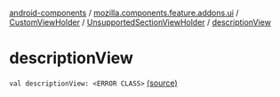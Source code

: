 [android-components](../../../index.md) / [mozilla.components.feature.addons.ui](../../index.md) / [CustomViewHolder](../index.md) / [UnsupportedSectionViewHolder](index.md) / [descriptionView](./description-view.md)

# descriptionView

`val descriptionView: <ERROR CLASS>` [(source)](https://github.com/mozilla-mobile/android-components/blob/master/components/feature/addons/src/main/java/mozilla/components/feature/addons/ui/CustomViewHolder.kt#L32)